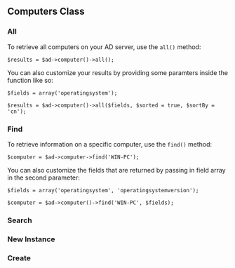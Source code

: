 ## Computers Class

### All

To retrieve all computers on your AD server, use the `all()` method:

    $results = $ad->computer()->all();

You can also customize your results by providing some paramters inside the function like so:

    $fields = array('operatingsystem');
    
    $results = $ad->computer()->all($fields, $sorted = true, $sortBy = 'cn');

### Find

To retrieve information on a specific computer, use the `find()` method:

    $computer = $ad->computer->find('WIN-PC');
    
You can also customize the fields that are returned by passing in field array in the second parameter:

    $fields = array('operatingsystem', 'operatingsystemversion');
    
    $computer = $ad->computer()->find('WIN-PC', $fields);

### Search

### New Instance

### Create
